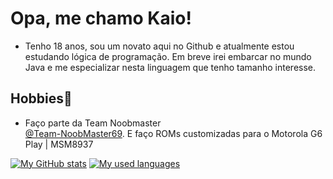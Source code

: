 # Opa, me chamo Kaio!
- Tenho 18 anos, sou um novato aqui no Github e atualmente estou estudando lógica de programação. Em breve irei embarcar no mundo Java e me especializar nesta linguagem que tenho tamanho interesse.

## Hobbies🎲
- Faço parte da Team Noobmaster   <br>
   [@Team-NoobMaster69](https://github.com/Team-NoobMaster69). E faço ROMs customizadas para o Motorola G6 Play | MSM8937


[![My GitHub stats](https://github-readme-stats-git-masterrstaa-rickstaa.vercel.app/api?username=kaioukno&show_icons=true&theme=github_dark&hide_border=true)](https://github.com/kaioukno)
[![My used languages](https://github-readme-stats-git-masterrstaa-rickstaa.vercel.app/api/top-langs/?username=kaioukno&langs_count=8&theme=github_dark&hide_border=true&layout=compact)](https://github.com/kaioukno)
